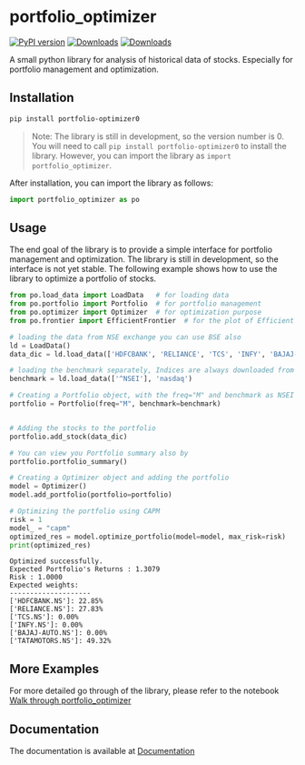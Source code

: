 # portfolio_optimizer

[![PyPI version](https://badge.fury.io/py/Portfolio-Optimizer.svg)](https://badge.fury.io/py/Portfolio-Optimizer)
[![Downloads](https://static.pepy.tech/badge/portfolio-optimizer0)](https://pepy.tech/project/portfolio-optimizer0)
[![Downloads](https://static.pepy.tech/badge/portfolio-optimizer0/month)](https://pepy.tech/project/portfolio-optimizer0)


A small python library for analysis of historical data of stocks. Especially for portfolio management and optimization.

## Installation

```bash
pip install portfolio-optimizer0
```

> Note: The library is still in development, so the version number is 0. You will need to call `pip install portfolio-optimizer0` to install the library. However, you can import the library as `import portfolio_optimizer`.

After installation, you can import the library as follows:

```python
import portfolio_optimizer as po
```

## Usage

The end goal of the library is to provide a simple interface for portfolio management and optimization. The library is still in development, so the interface is not yet stable. The following example shows how to use the library to optimize a portfolio of stocks.

```python
from po.load_data import LoadData   # for loading data
from po.portfolio import Portfolio  # for portfolio management
from po.optimizer import Optimizer  # for optimization purpose
from po.frontier import EfficientFrontier  # for the plot of Efficient Frontier

# loading the data from NSE exchange you can use BSE also
ld = LoadData()
data_dic = ld.load_data(['HDFCBANK', 'RELIANCE', 'TCS', 'INFY', 'BAJAJ-AUTO', 'TATAMOTORS'], 'NSE')

# loading the benchmark separately, Indices are always downloaded from nasdaq
benchmark = ld.load_data(['^NSEI'], 'nasdaq')

# Creating a Portfolio object, with the freq="M" and benchmark as NSEI (Nifty 50)
portfolio = Portfolio(freq="M", benchmark=benchmark)


# Adding the stocks to the portfolio
portfolio.add_stock(data_dic)

# You can view you Portfolio summary also by
portfolio.portfolio_summary()

# Creating a Optimizer object and adding the portfolio
model = Optimizer()
model.add_portfolio(portfolio=portfolio)

# Optimizing the portfolio using CAPM
risk = 1
model_ = "capm"
optimized_res = model.optimize_portfolio(model=model, max_risk=risk)
print(optimized_res)
```

```output
Optimized successfully.
Expected Portfolio's Returns : 1.3079
Risk : 1.0000
Expected weights:
--------------------
['HDFCBANK.NS']: 22.85%
['RELIANCE.NS']: 27.83%
['TCS.NS']: 0.00%
['INFY.NS']: 0.00%
['BAJAJ-AUTO.NS']: 0.00%
['TATAMOTORS.NS']: 49.32%
```

## More Examples

For more detailed go through of the library, please refer to the notebook [Walk through portfolio_optimizer](https://github.com/shailjakant-3245/portfolio_optimizer/blob/main/go_through_portfolio_optimizer.ipynb)

## Documentation

The documentation is available at [Documentation](https://shailjakant-3245.github.io/portfolio_optimizer/)
